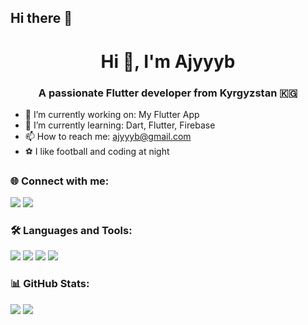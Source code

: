 ## Hi there 👋

<h1 align="center">Hi 👋, I'm Ajyyyb</h1>
<h3 align="center">A passionate Flutter developer from Kyrgyzstan 🇰🇬</h3>

- 🔭 I’m currently working on: My Flutter App
- 🌱 I’m currently learning: Dart, Flutter, Firebase
- 📫 How to reach me: ajyyyb@gmail.com
- ⚽ I like football and coding at night

<h3>🌐 Connect with me:</h3>
<p>
  <a href="https://www.linkedin.com/" target="_blank"><img src="https://img.shields.io/badge/LinkedIn-blue?logo=linkedin" /></a>
  <a href="https://t.me/yourtelegram" target="_blank"><img src="https://img.shields.io/badge/Telegram-0088cc?logo=telegram&logoColor=white" /></a>
</p>

<h3>🛠️ Languages and Tools:</h3>
<p>
  <img src="https://img.shields.io/badge/Dart-blue?logo=dart&logoColor=white" />
  <img src="https://img.shields.io/badge/Flutter-blue?logo=flutter&logoColor=white" />
  <img src="https://img.shields.io/badge/Firebase-yellow?logo=firebase&logoColor=black" />
  <img src="https://img.shields.io/badge/VSCode-007ACC?logo=visual-studio-code&logoColor=white" />
</p>

<h3>📊 GitHub Stats:</h3>
<p>
  <img src="https://github-readme-stats.vercel.app/api?username=ajyyyb&show_icons=true&theme=dark" />
  <img src="https://github-readme-stats.vercel.app/api/top-langs/?username=ajyyyb&layout=compact&theme=dark" />
</p>
